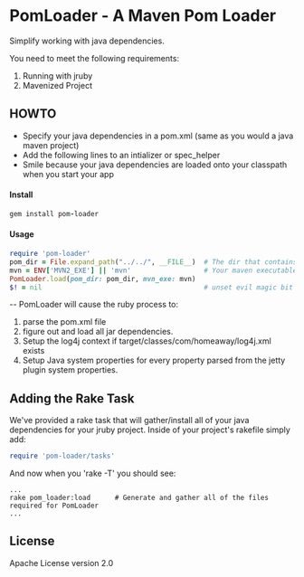 PomLoader - A Maven Pom Loader
==============================

Simplify working with java dependencies.

You need to meet the following requirements:
 1. Running with jruby
 2. Mavenized Project

## HOWTO
 - Specify your java dependencies in a pom.xml (same as you would a java
maven project)
 - Add the following lines to an intializer or spec_helper
 - Smile because your java dependencies are loaded onto your classpath
when you start your app

#### Install
````ruby
gem install pom-loader
````

#### Usage
```ruby
require 'pom-loader'
pom_dir = File.expand_path("../../", __FILE__)  # The dir that contains your pom.xml file
mvn = ENV['MVN2_EXE'] || 'mvn'                  # Your maven executable
PomLoader.load(pom_dir: pom_dir, mvn_exe: mvn)
$! = nil                                        # unset evil magic bit
```

--
PomLoader will cause the ruby process to:
 1. parse the pom.xml file
 2. figure out and load all jar dependencies.
 3. Setup the log4j context if target/classes/com/homeaway/log4j.xml exists
 4. Setup Java system properties for every property parsed from the jetty plugin system properties.

## Adding the Rake Task
We've provided a rake task that will gather/install all of your java dependencies for your jruby project.
Inside of your project's rakefile simply add:

```ruby
require 'pom-loader/tasks'
```

And now when you 'rake -T' you should see:
```
...
rake pom_loader:load      # Generate and gather all of the files required for PomLoader
...
```
## License

Apache License version 2.0


